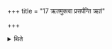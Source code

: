 +++
title = "17 ऋतमुक्त्वा प्रसर्पन्ति ऋतं"

+++

<details><summary>थिते</summary>

ऋतमुक्त्वा प्रसर्पन्ति । ऋतं वदन्तो भक्षयन्ति १७
</details>
